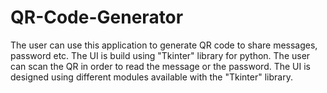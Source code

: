 # QR-Code-Generator
The user can use this application to generate QR code to share messages, password etc. The UI is build using "Tkinter" library for python. The user can scan the QR in order to read 
the message or the password. The UI is designed using different modules available with the "Tkinter" library.

